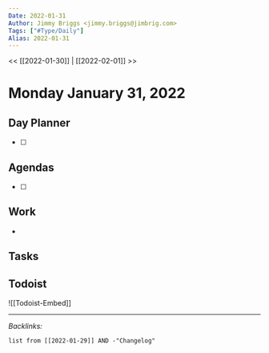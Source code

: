 ```yaml
---
Date: 2022-01-31
Author: Jimmy Briggs <jimmy.briggs@jimbrig.com>
Tags: ["#Type/Daily"]
Alias: 2022-01-31
---
```


<< [[2022-01-30]] | [[2022-02-01]] >>

# Monday January 31, 2022

## Day Planner

- [ ] 

## Agendas

- [ ] 

## Work

- 

## Tasks

## Todoist

![[Todoist-Embed]]

***

*Backlinks:*

```dataview
list from [[2022-01-29]] AND -"Changelog"
```